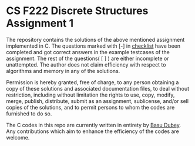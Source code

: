 # CS F222 Discrete Structures Assignment 1

The repository contains the solutions of the above mentioned assignment implemented in C.
The questions marked with [-] in [checklist](checklist) have been completed and got correct answers in the example testcases of the assignment. The rest of the questions( [ ] ) are either incomplete or unattempted.
The author does not claim efficiency with respect to algorithms and memory in any of the solutions. 


Permission is hereby granted, free of charge, to any person obtaining a copy
of these solutions and associated documentation files, to deal without restriction,
including without limitation the rights
to use, copy, modify, merge, publish, distribute, submit as an assignment, sublicense, and/or sell
copies of the solutions, and to permit persons to whom the codes are
furnished to do so.

The C codes in this repo are currently written in entirety by [Basu Dubey](https://github.com/basu96/).
Any contributions which aim to enhance the efficiency of the codes are welcome.
